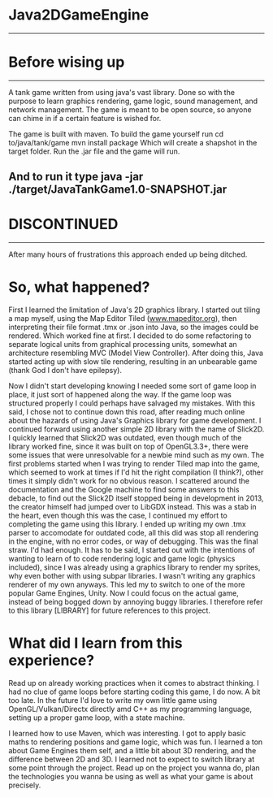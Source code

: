 # Java2DGameEngine
-------------------------------------------------------
# Before wising up
-------------------------------------------------------
A tank game written from using java's vast library.
Done so with the purpose to learn graphics rendering, game logic, sound management, and network management.
The game is meant to be open source, so anyone can chime in if a certain feature is wished for.

The game is built with maven. To build the game yourself run
cd to/java/tank/game
mvn install package
Which will create a shapshot in the target folder.
Run the .jar file and the game will run.

And to run it type
java -jar ./target/JavaTankGame1.0-SNAPSHOT.jar
-----------------------
# DISCONTINUED
-----------------------
After many hours of frustrations this approach ended up being ditched. 

# So, what happened?
First I learned the limitation of Java's 2D graphics library. 
I started out tiling a map myself, using the Map Editor Tiled (www.mapeditor.org), then interpreting their file format .tmx or .json into Java, so the images could be rendered. Which worked fine at first. I decided to do some refactoring to separate logical units from graphical processing units, somewhat an architecture resembling MVC (Model View Controller). After doing this, Java started acting up with slow tile rendering, resulting in an unbearable game (thank God I don't have epilepsy). 

Now I didn't start developing knowing I needed some sort of game loop in place, it just sort of happened along the way. If the game loop was structured properly I could perhaps have salvaged my mistakes. With this said, I chose not to continue down this road, after reading much online about the hazards of using Java's Graphics library for game development. I continued forward using another simple 2D library with the name of Slick2D. 
I quickly learned that Slick2D was outdated, even though much of the library worked fine, since it was built on top of OpenGL3.3+, there were some issues that were unresolvable for a newbie mind such as my own.
The first problems started when I was trying to render Tiled map into the game, which seemed to work at times if I'd hit the right compilation (I think?), other times it simply didn't work for no obvious reason. I scattered around the documentation and the Google machine to find some answers to this debacle, to find out the Slick2D itself stopped being in development in 2013, the creator himself had jumped over to LibGDX instead. This was a stab in the heart, even though this was the case, I continued my effort to completing the game using this library. I ended up writing my own .tmx parser to accomodate for outdated code, all this did was stop all rendering in the engine, with no error codes, or way of debugging. This was the final straw. I'd had enough. It has to be said, I started out with the intentions of wanting to learn of to code rendering logic and game logic (physics included), since I was already using a graphics library to render my sprites, why even bother with using subpar libraries. I wasn't writing any graphics renderer of my own anyways. This led my to switch to one of the more popular Game Engines, Unity. Now I could focus on the actual game, instead of being bogged down by annoying buggy libraries.
I therefore refer to this library [LIBRARY] for future references to this project.


# What did I learn from this experience?
Read up on already working practices when it comes to abstract thinking. I had no clue of game loops before starting coding this game, I do now. A bit too late. In the future I'd love to write my own little game using OpenGL/Vulkan/Directx directly amd C++ as my programming language, setting up a proper game loop, with a state machine. 

I learned how to use Maven, which was interesting.
I got to apply basic maths to rendering positions and game logic, which was fun.
I learned a ton about Game Engines them self, and a little bit about 3D rendering, and the difference between 2D and 3D.
I learned not to expect to switch library at some point through the project. Read up on the project you wanna do, plan the technologies you wanna be using as well as what your game is about precisely.
